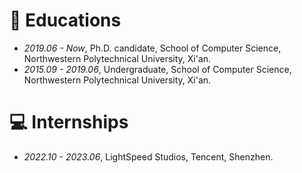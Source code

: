 
# 📖 Educations
- *2019.06 - Now*, Ph.D. candidate, School of Computer Science, Northwestern Polytechnical University, Xi'an.
- *2015.09 - 2019.06*, Undergraduate, School of Computer Science, Northwestern Polytechnical University, Xi'an.


# 💻 Internships
- *2022.10 - 2023.06*, LightSpeed Studios, Tencent, Shenzhen.
